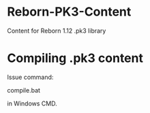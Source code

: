Reborn-PK3-Content
==================

Content for Reborn 1.12 .pk3 library

Compiling .pk3 content
======================

Issue command:

compile.bat <pakname>

in Windows CMD.
